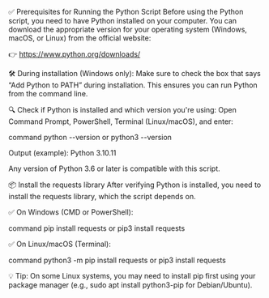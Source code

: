 ✅ Prerequisites for Running the Python Script
Before using the Python script, you need to have Python installed on your computer.
You can download the appropriate version for your operating system (Windows, macOS, or Linux) from the official website:

👉 https://www.python.org/downloads/

🛠️ During installation (Windows only):
Make sure to check the box that says “Add Python to PATH” during installation.
This ensures you can run Python from the command line.

🔍 Check if Python is installed and which version you're using:
Open Command Prompt, PowerShell, Terminal (Linux/macOS), and enter:

command
python --version 
or 
python3 --version

Output (example): Python 3.10.11

Any version of Python 3.6 or later is compatible with this script.


📦 Install the requests library
After verifying Python is installed, you need to install the requests library, which the script depends on.

✅ On Windows (CMD or PowerShell):

command
pip install requests 
or 
pip3 install requests

✅ On Linux/macOS (Terminal):

command
python3 -m pip install requests
or 
pip3 install requests

💡 Tip: On some Linux systems, you may need to install pip first using your package manager (e.g., sudo apt install python3-pip for Debian/Ubuntu).
